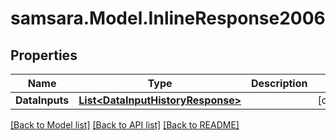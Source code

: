 # samsara.Model.InlineResponse2006
## Properties

Name | Type | Description | Notes
------------ | ------------- | ------------- | -------------
**DataInputs** | [**List&lt;DataInputHistoryResponse&gt;**](DataInputHistoryResponse.md) |  | [optional] 

[[Back to Model list]](../README.md#documentation-for-models) [[Back to API list]](../README.md#documentation-for-api-endpoints) [[Back to README]](../README.md)


